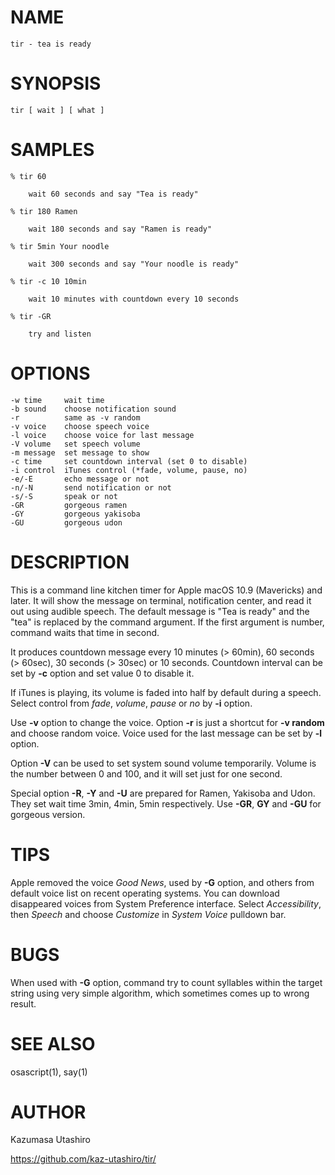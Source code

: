 # NAME

    tir - tea is ready


# SYNOPSIS

    tir [ wait ] [ what ]


# SAMPLES

    % tir 60

        wait 60 seconds and say "Tea is ready"

    % tir 180 Ramen

        wait 180 seconds and say "Ramen is ready"

    % tir 5min Your noodle

        wait 300 seconds and say "Your noodle is ready"

    % tir -c 10 10min

        wait 10 minutes with countdown every 10 seconds

    % tir -GR

        try and listen


# OPTIONS

    -w time     wait time
    -b sound    choose notification sound
    -r          same as -v random
    -v voice    choose speech voice
    -l voice    choose voice for last message
    -V volume   set speech volume
    -m message  set message to show
    -c time     set countdown interval (set 0 to disable)
    -i control  iTunes control (*fade, volume, pause, no)
    -e/-E       echo message or not
    -n/-N       send notification or not
    -s/-S       speak or not
    -GR         gorgeous ramen
    -GY         gorgeous yakisoba
    -GU         gorgeous udon


# DESCRIPTION

This is a command line kitchen timer for Apple macOS 10.9 (Mavericks)
and later.  It will show the message on terminal, notification center,
and read it out using audible speech.  The default message is "Tea is
ready" and the "tea" is replaced by the command argument.  If the
first argument is number, command waits that time in second.

It produces countdown message every 10 minutes (> 60min), 60 seconds
(> 60sec), 30 seconds (> 30sec) or 10 seconds.  Countdown interval can
be set by __-c__ option and set value 0 to disable it.

If iTunes is playing, its volume is faded into half by default during
a speech.  Select control from *fade*, *volume*, *pause* or *no* by
__-i__ option.

Use __-v__ option to change the voice.  Option __-r__ is just a
shortcut for __-v random__ and choose random voice.  Voice used for
the last message can be set by __-l__ option.

Option __-V__ can be used to set system sound volume temporarily.
Volume is the number between 0 and 100, and it will set just for one
second.

Special option __-R__, __-Y__ and __-U__ are prepared for Ramen,
Yakisoba and Udon.  They set wait time 3min, 4min, 5min respectively.
Use __-GR__, __GY__ and __-GU__ for gorgeous version.


# TIPS

Apple removed the voice *Good News*, used by __-G__ option, and
others from default voice list on recent operating systems.  You can
download disappeared voices from System Preference interface.  Select
*Accessibility*, then *Speech* and choose *Customize* in *System
Voice* pulldown bar.


# BUGS

When used with __-G__ option, command try to count syllables within
the target string using very simple algorithm, which sometimes comes up
to wrong result.


# SEE ALSO

osascript(1), say(1)


# AUTHOR

Kazumasa Utashiro

https://github.com/kaz-utashiro/tir/
